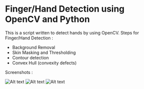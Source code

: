 # Finger/Hand Detection using OpenCV and Python
This is a script written to detect hands by using OpenCV.
Steps for Finger/Hand Detection :

- Background Removal
- Skin Masking and Thresholding
- Contour detection
- Convex Hull (convexity defects)

Screenshots :

![Alt text](https://github.com/asshatter/finger_detect_opencv_python/blob/master/screenshots/Screen%20Shot%202018-04-23%20at%206.39.52%20PM.png?raw=true "Main Camera")
![Alt text](https://github.com/asshatter/finger_detect_opencv_python/blob/master/screenshots/Screen%20Shot%202018-04-23%20at%206.40.05%20PM.png?raw=true "Skin Masking")
![Alt text](https://github.com/asshatter/finger_detect_opencv_python/blob/master/screenshots/Screen%20Shot%202018-04-23%20at%206.40.13%20PM.png?raw=true "Convex Hull on Contours")
